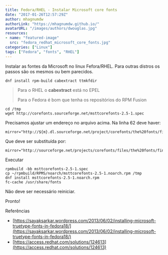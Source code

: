 ```yaml
---
title: Fedora/RHEL - Instalar Microsoft core fonts
date: "2017-01-26T12:57:29Z"
author: mhagnumdw
authorLink: "https://mhagnumdw.github.io/"
avatarURL: "/images/authors/dwouglas.jpg"
resources:
- name: "featured-image"
  src: "fedora_redhat_microsoft_core_fonts.jpg"
categories: ["Linux"]
tags: ["Fedora", "fonts", "RHEL"]
---
```


Instalar as fontes da Microsoft no linux Fefora/RHEL. Para outras distros os passos são os mesmos ou bem parecidos.

<!--more-->

```shell
dnf install rpm-build cabextract ttmkfdir
```

> Para o RHEL o **cabextract** está no EPEL
>
> Para o Fedora é bom que tenha os repositórios do RPM Fusion

```shell
cd /tmp
wget http://corefonts.sourceforge.net/msttcorefonts-2.5-1.spec
```

Precisamos ajustar um endereço no arquivo acima. Na linha 62 deve haver:

```text
mirror="http://${m}.dl.sourceforge.net/project/corefonts/the%20fonts/final/"
```

Que deve ser substituída por:

```text
mirror="http://sourceforge.net/projects/corefonts/files/the%20fonts/final/"
```

Executar

```shell
rpmbuild -bb msttcorefonts-2.5-1.spec
cp ~/rpmbuild/RPMS/noarch/msttcorefonts-2.5-1.noarch.rpm /tmp
dnf install msttcorefonts-2.5-1.noarch.rpm
fc-cache /usr/share/fonts
```

Não deve ser necessário reiniciar.

Pronto!

Referências

- [https://sayaksarkar.wordpress.com/2013/06/02/installing-microsoft-truetype-fonts-in-fedora18/](https://sayaksarkar.wordpress.com/2013/06/02/installing-microsoft-truetype-fonts-in-fedora18/)
- [https://access.redhat.com/solutions/124613](https://access.redhat.com/solutions/124613)
